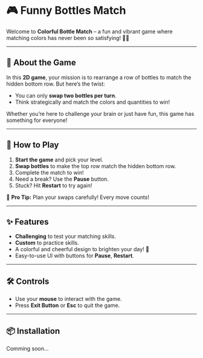 # 🎮 **Funny Bottles Match**  

Welcome to **Colorful Bottle Match** – a fun and vibrant game where matching colors has never been so satisfying! 🌈✨  

---

## **🧩 About the Game**  
In this **2D game**, your mission is to rearrange a row of bottles to match the hidden bottom row. But here’s the twist:  
- You can only **swap two bottles per turn**.  
- Think strategically and match the colors and quantities to win!  

Whether you’re here to challenge your brain or just have fun, this game has something for everyone!  

---

## **🚀 How to Play**  
1. **Start the game** and pick your level.  
2. **Swap bottles** to make the top row match the hidden bottom row.  
3. Complete the match to win!  
4. Need a break? Use the **Pause** button.  
5. Stuck? Hit **Restart** to try again!   

🎉 **Pro Tip:** Plan your swaps carefully! Every move counts!  

---

## **✨ Features**  
- **Challenging** to test your matching skills.
- **Custom** to practice skills.
- A colorful and cheerful design to brighten your day! 🎨  
- Easy-to-use UI with buttons for **Pause**, **Restart**.  

---

## **🛠️ Controls**  
- Use your **mouse** to interact with the game.  
- Press **Exit Button** or **Esc** to quit the game.  

---

## **📦 Installation**  
Comming soon...
